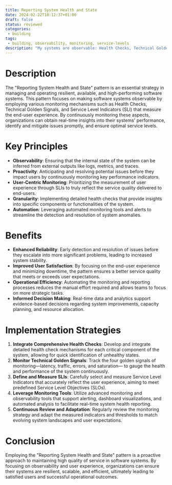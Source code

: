 ```yaml
---
title: Reporting System Health and State
date: 2024-02-22T18:12:37+01:00
draft: false
status: reviewed
categories: 
 - building
tags: 
 - building, observability, monitoring, service-levels
description: "My systems are observable: Health Checks, Technical Golden Signals and End User Experience (SLI)."
---
```


# Description

The "Reporting System Health and State" pattern is an essential strategy in managing and operating resilient, available, and high-performing software systems. This pattern focuses on making software systems observable by employing various monitoring mechanisms such as Health Checks, Technical Golden Signals, and Service Level Indicators (SLI) that measure the end-user experience. By continuously monitoring these aspects, organizations can obtain real-time insights into their systems' performance, identify and mitigate issues promptly, and ensure optimal service levels.

# Key Principles

- **Observability**: Ensuring that the internal state of the system can be inferred from external outputs like logs, metrics, and traces.
- **Proactivity**: Anticipating and resolving potential issues before they impact users by continuously monitoring key performance indicators.
- **User-Centric Monitoring**: Prioritizing the measurement of user experience through SLIs to truly reflect the service quality delivered to end-users.
- **Granularity**: Implementing detailed health checks that provide insights into specific components or functionalities of the system.
- **Automation**: Leveraging automated monitoring tools and alerts to streamline the detection and resolution of system anomalies.

# Benefits

- **Enhanced Reliability**: Early detection and resolution of issues before they escalate into more significant problems, leading to increased system stability.
- **Improved User Satisfaction**: By focusing on the end-user experience and minimizing downtime, the pattern ensures a better service quality that meets or exceeds user expectations.
- **Operational Efficiency**: Automating the monitoring and reporting processes reduces the manual effort required and allows teams to focus on more strategic tasks.
- **Informed Decision Making**: Real-time data and analytics support evidence-based decisions regarding system improvements, capacity planning, and resource allocation.

# Implementation Strategies

1. **Integrate Comprehensive Health Checks**: Develop and integrate detailed health check mechanisms for each critical component of the system, allowing for quick identification of unhealthy states.
2. **Monitor Technical Golden Signals**: Track the four golden signals of monitoring—latency, traffic, errors, and saturation— to gauge the health and performance of the system continuously.
3. **Define and Measure SLIs**: Carefully select and measure Service Level Indicators that accurately reflect the user experience, aiming to meet predefined Service Level Objectives (SLOs).
4. **Leverage Monitoring Tools**: Utilize advanced monitoring and observability tools that support alerting, dashboard visualizations, and automated analysis to facilitate real-time system health reporting.
5. **Continuous Review and Adaptation**: Regularly review the monitoring strategy and adapt the measured indicators and thresholds to match evolving system landscapes and user expectations.

# Conclusion

Employing the "Reporting System Health and State" pattern is a proactive approach to maintaining high quality of service in software systems. By focusing on observability and user experience, organizations can ensure their systems are resilient, scalable, and efficient, ultimately leading to satisfied users and successful operational outcomes.